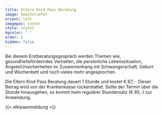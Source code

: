 ```yaml
---
title: Eltern Kind Pass Beratung
image: bauchstiefel
orient: left
imagepos: center
style: style1
bgcolor: " "
order: 2
hidden: false
---
```

Bei diesem Erstberatungsgespräch werden Themen wie, gesundheitsförderndes Verhalten, die persönliche Lebenssituation, Ängste/Unsicherheiten im Zusammenhang mit Schwangerschaft, Geburt und Wochenbett und noch vieles mehr angesprochen.

Die Eltern Kind Pass Beratung dauert 1 Stunde und kostet € 67,-. Dieser Betrag wird von der Krankenkasse rückerstattet. Sollte der Termin über die Stunde hinausgehen, so kommt mein regulärer Stundensatz (€ 85,-) zur Anwendung.

{{< elkipaanmeldung >}}

